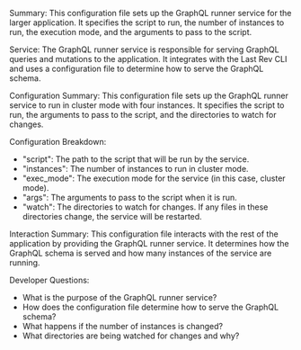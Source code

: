 Summary:
This configuration file sets up the GraphQL runner service for the larger application. It specifies the script to run, the number of instances to run, the execution mode, and the arguments to pass to the script.

Service:
The GraphQL runner service is responsible for serving GraphQL queries and mutations to the application. It integrates with the Last Rev CLI and uses a configuration file to determine how to serve the GraphQL schema.

Configuration Summary:
This configuration file sets up the GraphQL runner service to run in cluster mode with four instances. It specifies the script to run, the arguments to pass to the script, and the directories to watch for changes.

Configuration Breakdown:
- "script": The path to the script that will be run by the service.
- "instances": The number of instances to run in cluster mode.
- "exec_mode": The execution mode for the service (in this case, cluster mode).
- "args": The arguments to pass to the script when it is run.
- "watch": The directories to watch for changes. If any files in these directories change, the service will be restarted.

Interaction Summary:
This configuration file interacts with the rest of the application by providing the GraphQL runner service. It determines how the GraphQL schema is served and how many instances of the service are running.

Developer Questions:
- What is the purpose of the GraphQL runner service?
- How does the configuration file determine how to serve the GraphQL schema?
- What happens if the number of instances is changed?
- What directories are being watched for changes and why?